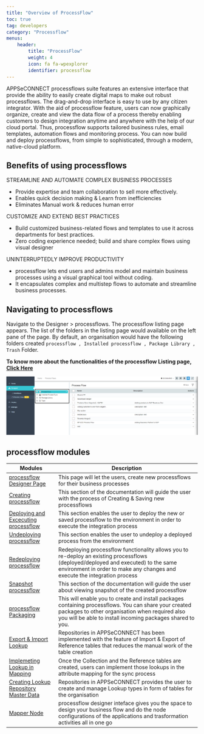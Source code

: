 ```yaml
---
title: "Overview of ProcessFlow"
toc: true
tag: developers
category: "Processflow"
menus: 
    header:
        title: "ProcessFlow"
        weight: 4
        icon: fa fa-wpexplorer
        identifier: processflow
---
```


APPSeCONNECT processflows suite features an extensive interface that provide the ability to easily create digital maps 
to make out robust processflows. The drag-and-drop interface is easy to use by any citizen integrator. With the aid of 
processflow feature, users can now graphically organize, create and view the data flow of a process thereby enabling 
customers to design integration anytime and anywhere with the help of our cloud portal. Thus, processflow supports 
tailored business rules, email templates, automation flows and monitoring process. You can now build and deploy 
processflows, from simple to sophisticated, through a modern, native-cloud platform.

## Benefits of using processflows

STREAMLINE AND AUTOMATE COMPLEX BUSINESS PROCESSES
* Provide expertise and team collaboration to sell more effectively.
* Enables quick decision making & Learn from inefficiencies
* Eliminates Manual work & reduces human error

CUSTOMIZE AND EXTEND BEST PRACTICES
* Build customized business-related flows and templates to use it across departments for best practices.
* Zero coding experience needed; build and share complex flows using visual designer

UNINTERRUPTEDLY IMPROVE PRODUCTIVITY
* processflow lets end users and admins model and maintain business processes using a visual graphical tool without coding.
* It encapsulates complex and multistep flows to automate and streamline business processes.

## Navigating to processflows

Navigate to the Designer > processflows. The processflow listing page appears. The list of the folders in the listing page would available on the left pane of the page. 
By default, an organisation would have the following folders created `processflow , Installed processflow , Package Library , Trash` Folder.

**To know more about the functionalities of the processflow Listing page, [Click Here](/processflow/processflow-listing-page/)**

![listingpageoverview](\staticfiles\processflow\media\listingoverviewscreen.png)

## processflow modules

|Modules| Description|  
|-------|-----------------------------------------------------|           
|[processflow Designer Page](/processflow/designer-processflow/) | This page will let the users, create new processflows for their business processes|      
|[Creating processflow](/processflow/creating-processflow/) |This section of the documentation will guide the user with the process of Creating & Saving new processflows|          
|[Deploying and Excecuting processflow](/processflow/deploying-and-executing-processfloww/) | This section enables the user to deploy the new or saved processflow to the environment in order to execute the integration process|          
|[Undeploying processflow](/processflow/deploying-and-executing-processfloww/#undeploy-process-flow-from-environment) | This section enables the user to undeploy a deployed process from the environment|    
|[Redeploying processflow](/processflow/redeploying-processflow/) | Redeploying processflow functionality allows you to re-deploy an existing processflows (deployed/deployed and executed) to the same environment in order to make any changes and execute the integration process|      
|[Snapshot processflow](/processflow/snapshot-processflow/) | This section of the documentation will guide the user about viewing snapshot of the created processflow|    
|[processflow Packaging](/processflow/processflow-packaging-overview/)| This will enable you to create and install packages containing processflows. You can share your created packages to other organisation when required also you will be able to install incoming packages shared to you.|
|[Export & Import Lookup](/processflow/export-and-import-lookup/) | Repositories in APPSeCONNECT has been implemented with the feature of Import & Export of Reference tables that reduces the manual work of the table creation|        
|[Implemeting Lookup in Mapping](/processflow/implementing-lookup-in-mapping/) | Once the Collection and the Reference tables are created, users can implement those lookups in the attribute mapping for the sync process|   
|[Creating Lookup Repository Master Data](/processflow/Lookup-repository-masterdata/) | Repositories in APPSeCONNECT provides the user to create and manage Lookup types in form of tables for the organisation|        
|[Mapper Node](/processflow/working-with-mapper/) | processflow designer inteface gives you the space to design your business flow and do the node configurations of the applications and trasformation activities all in one go|  






  